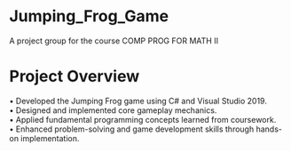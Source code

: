 # Jumping_Frog_Game
A project group for the course COMP PROG FOR MATH II
# Project Overview
•  Developed the Jumping Frog game using C# and Visual Studio 2019.  
•  Designed and implemented core gameplay mechanics.  
•  Applied fundamental programming concepts learned from coursework.  
•  Enhanced problem-solving and game development skills through hands-on implementation.
